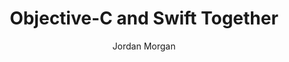 ---
layout: post
tags: ["Swift"]
title: "Objective-C and Swift Together"
author: Jordan Morgan
description: "We've now hit the inflection point where your Objective-C projects must mix with Swift, or vice-versa. Here's how my first experience with it went."
image: /assets/images/logo.png
---